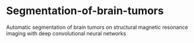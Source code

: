 # Segmentation-of-brain-tumors
Automatic segmentation of brain tumors on structural magnetic resonance imaging with deep convolutional neural networks
